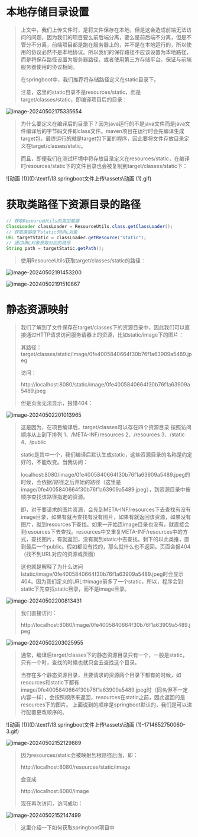 # 本地存储目录设置

> 上文中，我们上传文件时，是将文件保存在本地，但是这会造成前端无法访问的问题，因为我们的项目要么前后端分离，要么是前后端不分离，但是不管分不分离，前端项目都是跑在服务器上的，并不是在本地运行的，所以使用的协议必然不是本地协议。所以我们的保存路径不应该设置为本地路径，而是将保存路径设置为服务器路径，或者使用第三方存储平台。保证与前端服务器使用的协议相同。
>
> 在springboot中，我们推荐将存储路径定义在static目录下。
>
> 注意，这里的static目录不是resources/static，而是target/classes/static，即编译项目后的目录：

![image-20240502175335654](D:\text1\13.springboot文件上传\assets\image-20240502175335654.png)

> 为什么要定义在编译后的目录下？因为java运行的不是java文件而是java文件编译后的字节码文件即class文件。maven项目在运行时会先编译生成target包，最终运行的就是target包下面的程序，因此要将文件存放目录定义在target/classes/static。
>
> 而且，即便我们在测试环境中将存放目录定义在resources/static，在编译时resources/static下的文件目录也会被复制到target/classes/static下：

![动画 (1)](D:\text1\13.springboot文件上传\assets\动画 (1).gif)



# 获取类路径下资源目录的路径

```java
// 获取ResourceUtils的类加载器
ClassLoader classLoader = ResourceUtils.class.getClassLoader();
// 获取类路径下static的URL对象
URL targetStatic = classLoader.getResource("static");
// 通过URL对象获取对应的路径
String path = targetStatic.getPath();
```

> 使用ResourceUtils获取target/classes/static的路径：

![image-20240502191453200](D:\text1\13.springboot文件上传\assets\image-20240502191453200.png)

![image-20240502191510867](D:\text1\13.springboot文件上传\assets\image-20240502191510867.png)



# 静态资源映射

> 我们了解到了文件保存在target/classes下的资源目录中，因此我们可以直接通过HTTP请求访问服务请器上的资源，比如static/image下的图片：
>
> 其路径：target/classes/static/image/0fe4005840664f30b76f1a63909a5489.jpeg
>
> 访问：
>
> http://localhost:8080/static/image/0fe4005840664f30b76f1a63909a5489.jpeg
>
> 但是页面无法显示，报错404：

![image-20240502201013965](D:\text1\13.springboot文件上传\assets\image-20240502201013965.png)

> 这是因为，在项目编译后，target/classes可以存在四个资源目录
> 按照访问顺序从上到下排列
> 1、/META-INF/resources
> 2、/resources
> 3、/static
> 4、/public
>
> static是其中一个，我们编译后默认生成static，这些资源目录的名称是约定好的，不能改变。当我访问：
>
> localhost:8080/image/0fe4005840664f30b76f1a63909a5489.jpeg的时候，会依据/路径之后开始的路径（这里是image/0fe4005840664f30b76f1a63909a5489.jpeg），到资源目录中按顺序查找该路径指定的资源。
>
> 即，对于要请求的图片资源，会先到META-INF/resources下去查找有没有image目录，如果有就再查找有没有图片，如果有就返回该资源，如果没有图片，就到resources下查找。如果一开始连image目录也没有，就直接会到resources下去查找。resources中又重复META-INF/resources中的方式，查找图片，有就返回，没有就到static中去查找，剩下的以此类推，直到最后一个public。假如都没有找的，那么就什么也不返回。页面会报404（找不到URL对应的资源或页面）
>
> 这也就是解释了为什么访问lstatic/image/0fe4005840664f30b76f1a63909a5489.jpeg时会显示404。因为我们定义的URL中image前多了一个static，所以，程序会到static下先查找static目录，而不是image目录。 

![image-20240502200813431](D:\text1\13.springboot文件上传\assets\image-20240502200813431.png)

> 我们直接访问：
>
> http://localhost:8080/image/0fe4005840664f30b76f1a63909a5489.jpeg

![image-20240502203025955](D:\text1\13.springboot文件上传\assets\image-20240502203025955.png)

> 通常，编译后target/classes下的静态资源目录只有一个，一般是static，只有一个时，查找的时候也就只会去查找这个目录。
>
> 当存在多个静态资源目录，且要请求的资源两个目录下都有的时候，如resources和static下都有image/0fe4005840664f30b76f1a63909a5489.jpeg时（同名但不一定内容一样），会按照顺序来返回，resources在static之前，因此返回的是resources下的图片。
> 上面说到的顺序是springboot默认的，我们是可以进行配置更改顺序的。

![动画 (1)](D:\text1\13.springboot文件上传\assets\动画 (1)-1714652750060-3.gif)





































![image-20240502152129889](D:\text1\13.springboot文件上传\assets\image-20240502152129889.png)

> 因为resources/static会被映射到根路径后面，即：
>
> http://localhost:8080/resources/static/image
>
> 会变成
>
> http://localhost:8080/image
>
> 现在再次访问，访问成功：

![image-20240502152147499](D:\text1\13.springboot文件上传\assets\image-20240502152147499.png)

> 这里介绍一下如何获取springboot项目中